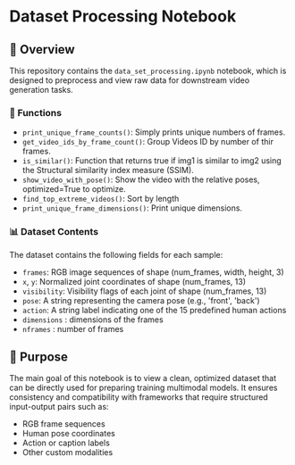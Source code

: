 # Dataset Processing Notebook

## 📘 Overview
This repository contains the `data_set_processing.ipynb` notebook, which is designed to preprocess and view raw data for downstream video generation tasks.

### 📂 Functions
- `print_unique_frame_counts()`: Simply prints unique numbers of frames.
- `get_video_ids_by_frame_count()`: Group Videos ID by number of thir frames.
- `is_similar()`: Function that returns true if img1 is similar to img2 using the Structural similarity index measure (SSIM).
- `show_video_with_pose()`: Show the video with the relative poses, optimized=True to optimize.
- `find_top_extreme_videos()`: Sort by length
- `print_unique_frame_dimensions()`: Print unique dimensions.

### 📊 Dataset Contents

The dataset contains the following fields for each sample:
- `frames`: RGB image sequences of shape (num_frames, width, height, 3)
- `x`, `y`: Normalized joint coordinates of shape (num_frames, 13)
- `visibility`: Visibility flags of each joint of shape (num_frames, 13)
- `pose`: A string representing the camera pose (e.g., 'front', 'back')
- `action`: A string label indicating one of the 15 predefined human actions
- `dimensions` : dimensions of the frames
- `nframes`  : number of frames

## 🧠 Purpose
The main goal of this notebook is to view a clean, optimized dataset that can be directly used for preparing training multimodal models. It ensures consistency and compatibility with frameworks that require structured input-output pairs such as:
- RGB frame sequences
- Human pose coordinates
- Action or caption labels
- Other custom modalities
